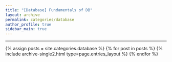 ```yaml
---
title: "[Database] Fundamentals of DB"
layout: archive
permalink: categories/database
author_profile: true
sidebar_main: true
---
```



<!-- 공백이 포함되어 있는 카테고리 이름의 경우 site.categories['a b c'] 이런식으로! -->

***



{% assign posts = site.categories.database %}
{% for post in posts %} {% include archive-single2.html type=page.entries_layout %} {% endfor %}

